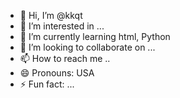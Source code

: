 - 👋 Hi, I’m @kkqt
- 👀 I’m interested in ...
- 🌱 I’m currently learning html, Python
- 💞️ I’m looking to collaborate on ...
- 📫 How to reach me ..
- 😄 Pronouns: USA
- ⚡ Fun fact: ...

<!---
kkqt/kkqt is a ✨ special ✨ repository because its `README.md` (this file) appears on your GitHub profile.
You can click the Preview link to take a look at your changes.
--->
